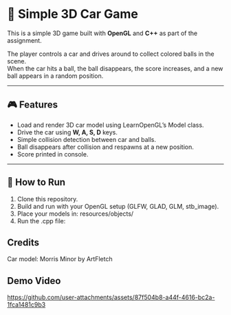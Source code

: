 # 🚗 Simple 3D Car Game

This is a simple 3D game built with **OpenGL** and **C++** as part of the assignment.

The player controls a car and drives around to collect colored balls in the scene.  
When the car hits a ball, the ball disappears, the score increases, and a new ball appears in a random position.

---

## 🎮 Features
- Load and render 3D car model using LearnOpenGL’s Model class.  
- Drive the car using **W, A, S, D** keys.  
- Simple collision detection between car and balls.  
- Ball disappears after collision and respawns at a new position.  
- Score printed in console.

---

## 🧩 How to Run
1. Clone this repository.
2. Build and run with your OpenGL setup (GLFW, GLAD, GLM, stb_image).  
3. Place your models in: resources/objects/
4. Run the .cpp file:

## Credits
Car model: Morris Minor by ArtFletch


## Demo Video
https://github.com/user-attachments/assets/87f504b8-a44f-4616-bc2a-1fca1481c9b3



